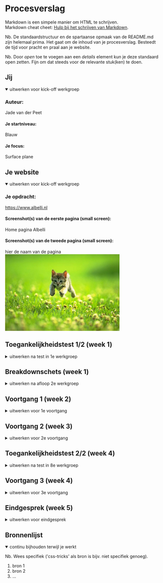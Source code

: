 # Procesverslag
Markdown is een simpele manier om HTML te schrijven.  
Markdown cheat cheet: [Hulp bij het schrijven van Markdown](https://github.com/adam-p/markdown-here/wiki/Markdown-Cheatsheet).

Nb. De standaardstructuur en de spartaanse opmaak van de README.md zijn helemaal prima. Het gaat om de inhoud van je procesverslag. Besteedt de tijd voor pracht en praal aan je website.

Nb. Door *open* toe te voegen aan een *details* element kun je deze standaard open zetten. Fijn om dat steeds voor de relevante stuk(ken) te doen.





## Jij

<details open>
  <summary>uitwerken voor kick-off werkgroep</summary>

  ### Auteur:
  Jade van der Peet

  #### Je startniveau:
  Blauw 

  #### Je focus:
  Surface plane
 
</details>





## Je website

<details open>
  <summary>uitwerken voor kick-off werkgroep</summary>

  ### Je opdracht:
 https://www.albelli.nl

  #### Screenshot(s) van de eerste pagina (small screen): 
  Home pagina Albelli

  #### Screenshot(s) van de tweede pagina (small screen):
  hier de naam van de pagina  
  <img src="readme-images/dummy-plaatje.jpg" width="375px" alt="omschrijving van de pagina">
 
</details>



## Toegankelijkheidstest 1/2 (week 1)

<details>
  <summary>uitwerken na test in 1e werkgroep</summary>

  #### Screenreader
  Het gebruik van een screenreader is veel moeilijker dan ik had verwacht. Je krijgt een variatie van buttons die je nog nooit gebruikt hebt en de persoon die het voorleest, leest ook daadwerkelijk alles voor, ook al is het niet van toepassing op wat je wilt horen. Het is ook duidelijk geworden dat heel veel sites onwijs achterlopen op deze technologie. Hier kan nog erg veel aan gedaan worden.


  #### Muis en Toetsenbord 
   Er kwamen bij sommige kleurveranderingen best interessante bevindingen naar voren toe.
  
  - Wazig:
    Licht blauw/groen op wit is slecht zichtbaar;
    Iconen zijn super klein;
    Alles wat niet een kader staat (kleine letters) niet leesbaar; 
    Te kleine letters (ook zwart;)
    De Footer is niet te lezen, plaatjes wel daarin wel;
    Navigatie is ook niet te lezen;
    Plaatjes zijn goed te zien

    Hier komt dus uit dat de grootste storingsfactor de kleine lettertjes zijn, samen met de iconen. Hierdoor zijn de footer, subkopjes en teksten, navigatie en kleurverschillen erg slecht tot niet te lezen.

    - Groen en geel:
    Hier kwam niet heel veel bijzonders uit. Het contrast was ondanks dezelfde kleuren wel heel duidelijk te zien. Er is natuurlijk een duidelijk verschil tussen licht geel en donker geel.

    - Roze:
    Hiermee werden de plaatjes en kopteksten ongelooflijk duidelijk. Alles viel opeens heel erg op en het zag er ook eigenlijk mooi uit. Dit heeft verder totaal geem belemmering geven voor mij om door de website te kunnen komen.

    - Zwart/wit:
    De kleine letters op de website zijn nu lihct grijs geworden, hierdoor zijn ze nog slechter leesbaar dan dat ze al waren. Verder heeft het geen effect op plaatjes of grote kopteksten. Alles wat klein was en nu ook nog eens lichter is geworden, is niet te zien.


  #### Motoriek (shocks, elastiekjes)
    Ik vond het onwijs moeilijk om goed gebruik te kunnen maken van een laptop/computer als je zo belemmerd word. Dit was voor mij tijdelijk, maar voor mensen die dit daadwerkelijk hebben lijkt het me nog veel lastiger in het dageijks leven. De shocks leiden heel erg af en ik was veel minder bezig met stappen zetten op de website. Ik typ zelf niet met 10 vingers, maar gebruik wel bepaalde vingers en precies deze waren zo vastgebonden. Onwijs moeilijk, niet alleen op mijn site maar in het gebruik van een computer in het algemeen.

    Hier een omschrijving van hoe het opgelost kan worden (met indien nodig afbeeldingen)


  #### Visueel (brillen, contrast, kleurenblind, dark/light). 
    Ik kijk altijd naar mijn scherm en toetsenbord, ook als ik aan het typen ben. Dit was een onwijs groot ding toen ik die brillen ophad. Je ziet echt niet goed en je ziet ook niet waar je op gaat klikken. Dit waa vooral bij het gebruik van de tunnelvisie en contrast brillen. Van kleurenblind had ik niet zoveel last.

</details>



## Breakdownschets (week 1)

<details>
  <summary>uitwerken na afloop 2e werkgroep</summary>

  ### de hele pagina: 
  <img src="readme-images/dummy-plaatje.jpg" width="375px" alt="breakdown van de hele pagina">

  ### dynamisch deel (bijv menu): 
  <img src="readme-images/dummy-plaatje.jpg" width="375px" alt="breakdown van een dynamisch deel">

  ### wellicht nog een dynamisch deel (bijv filter): 
  <img src="readme-images/dummy-plaatje.jpg" width="375px" alt="breakdown van nog een dynamisch deel">

</details>





## Voortgang 1 (week 2)

<details>
  <summary>uitwerken voor 1e voortgang</summary>

  ### Stand van zaken
  hier dit ging goed & dit was lastig (neem ook screenshots op van delen van je website en code)


  ### Agenda voor meeting
  samen met je groepje opstellen

  | student 1      | student 2          | student 3    | student 4        |
  | ---            | ---                | ---          | ---              |
  | dit bespreken  | en dit             | en ik dit    | en dan ik dat    |
  | en dat ook nog | dit als er tijd is | nog een punt | dit wil ik zeker |
  | ...            | ...                | ...          | ...              |


  ### Verslag van meeting
  hier na afloop snel de uitkomsten van de meeting vastleggen

  - punt 1
  - punt 2
  - nog een punt
  - ...

</details>





## Voortgang 2 (week 3)

<details>
  <summary>uitwerken voor 2e voortgang</summary>

  ### Stand van zaken
  hier dit ging goed & dit was lastig (neem ook screenshots op van delen van je website en code)


  ### Agenda voor meeting
  samen met je groepje opstellen

  | Daphne      | Jade          | Leanne    | Betoel        |
  | ---            | ---                | ---          | ---              |
  | Stukje tekst omdraaien voor volgorde  | Ruimte om a's in navigatie             | Navigatie werkend maken    | Navigatie werkend maken    |
  | Plaatje schaling bepalen | Navigatie verdwijnt met scrollen | Section aanspraken | dit wil ik zeker |
  | Tekstblok werkt niet responsive (en verplaatsen)           | Twee links onder elkaar krijgen                | ...          | ...              |
  | Tekstblok werkt niet responsive (en verplaatsen)           | Letters schalen niet mee en blijven niet op 1 plek (20% korting)                | ...          | ...              |


  ### Verslag van meeting
  hier na afloop snel de uitkomsten van de meeting vastleggen

  - punt 1
  - punt 2
  - nog een punt
- ...

</details>





## Toegankelijkheidstest 2/2 (week 4)

<details>
  <summary>uitwerken na test in 8e werkgroep</summary>

  ### Bevindingen
  Lijst met je bevindingen die in de test naar voren kwamen (geef ook aan wat er verbeterd is):

  #### Screenreader
  Hier korte omschrijving (met indien nodig afbeeldingen)

  Hier een omschrijving van hoe het opgelost kan worden (met indien nodig afbeeldingen)


  #### Muis en Toetsenbord 
  Hier korte omschrijving (met indien nodig afbeeldingen)

  Hier een omschrijving van hoe het opgelost kan worden (met indien nodig afbeeldingen)


  #### Motoriek (shocks, elastiekjes)
  Hier korte omschrijving (met indien nodig afbeeldingen)

  Hier een omschrijving van hoe het opgelost kan worden (met indien nodig afbeeldingen)


  #### Visueel (brillen, contrast, kleurenblind, dark/light). 
  Hier korte omschrijving (met indien nodig afbeeldingen)

  Hier een omschrijving van hoe het opgelost kan worden (met indien nodig afbeeldingen)

</details>





## Voortgang 3 (week 4)

<details>
  <summary>uitwerken voor 3e voortgang</summary>

  ### Stand van zaken
  hier dit ging goed & dit was lastig (neem ook screenshots op van delen van je website en code)


  ### Agenda voor meeting
  samen met je groepje opstellen

  | student 1      | student 2          | student 3    | student 4        |
  | ---            | ---                | ---          | ---              |
  | dit bespreken  | en dit             | en ik dit    | en dan ik dat    |
  | en dat ook nog | dit als er tijd is | nog een punt | dit wil ik zeker |
  | ...            | ...                | ...          | ...              |


  ### Verslag van meeting
  hier na afloop snel de uitkomsten van de meeting vastleggen

  - punt 1
  - punt 2
  - nog een punt
  - ...

</details>





## Eindgesprek (week 5)

<details>
  <summary>uitwerken voor eindgesprek</summary>

  ### Je uitkomst - karakteristiek screenshots:
  <img src="readme-images/dummy-plaatje.jpg" width="375px" alt="uitomst opdracht 1">


  ### Dit ging goed/Heb ik geleerd: 
  Korte omschrijving met plaatjes

  <img src="readme-images/dummy-plaatje.jpg" width="375px" alt="top">


  ### Dit was lastig/Is niet gelukt:
  Korte omschrijving met plaatjes

  <img src="readme-images/dummy-plaatje.jpg" width="375px" alt="bummer">
</details>





## Bronnenlijst

<details open>
  <summary>continu bijhouden terwijl je werkt</summary>

  Nb. Wees specifiek ('css-tricks' als bron is bijv. niet specifiek genoeg).

  1. bron 1
  2. bron 2
  3. ...

</details>